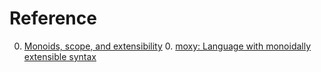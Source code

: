 # Reference

0. [Monoids, scope, and extensibility](http://www.rntz.net/post/2014-06-27-monoids-scope-extensibility.html)
	0. [moxy: Language with monoidally extensible syntax](https://github.com/rntz/moxy)

